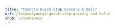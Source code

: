 ```yaml
---
title: "Young's Quick Stop Grocery & Deli"
url: /tacoma/youngs-quick-stop-grocery-and-deli/
shop: convenience
---
```

